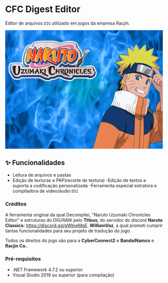 # CFC Digest Editor

Editor de arquivos `DIG` utilizado em jogos da empresa Racjin.

![Capa](CFC%20Digest%20Editor/Resources/PrincipalBG.png)

## ✨ Funcionalidades

- Leitura de arquivos e pastas 
- Edição de texturas e PAP(recorte de textura)
-Edição de textos e suporta a codificação personalizada
-Ferramenta especial extratora e compiladora de vídeo/áudio `DSI`

### Créditos
A ferramenta original da qual Decompilei, "Naruto Uzumaki Chronicles Editor" e estruturas do DIG/RAW pelo **THeus**, do servidor do discord **Naruto Classics:** https://discord.gg/gWtneMgE.
**WilliamVaz**, a qual prometi cumprir tantas funcionalidades para seu projeto de tradução do jogo.

Todos os direitos do jogo são para a **CyberConnect2** e **BandaiNamco** e **Racjin Co.**.

### Pré-requisitos

- .NET Framework 4.7.2 ou superior
- Visual Studio 2019 ou superior (para compilação)
 

